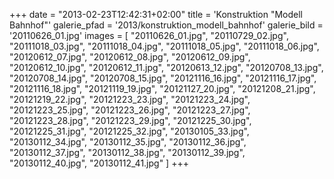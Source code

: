 +++
date = "2013-02-23T12:42:31+02:00"
title = 'Konstruktion "Modell Bahnhof"'
galerie_pfad = '2013/konstruktion_modell_bahnhof'
galerie_bild = '20110626_01.jpg'
images = [
  "20110626_01.jpg",
  "20110729_02.jpg",
  "20111018_03.jpg",
  "20111018_04.jpg",
  "20111018_05.jpg",
  "20111018_06.jpg",
  "20120612_07.jpg",
  "20120612_08.jpg",
  "20120612_09.jpg",
  "20120612_10.jpg",
  "20120612_11.jpg",
  "20120613_12.jpg",
  "20120708_13.jpg",
  "20120708_14.jpg",
  "20120708_15.jpg",
  "20121116_16.jpg",
  "20121116_17.jpg",
  "20121116_18.jpg",
  "20121119_19.jpg",
  "20121127_20.jpg",
  "20121208_21.jpg",
  "20121219_22.jpg",
  "20121223_23.jpg",
  "20121223_24.jpg",
  "20121223_25.jpg",
  "20121223_26.jpg",
  "20121223_27.jpg",
  "20121223_28.jpg",
  "20121223_29.jpg",
  "20121225_30.jpg",
  "20121225_31.jpg",
  "20121225_32.jpg",
  "20130105_33.jpg",
  "20130112_34.jpg",
  "20130112_35.jpg",
  "20130112_36.jpg",
  "20130112_37.jpg",
  "20130112_38.jpg",
  "20130112_39.jpg",
  "20130112_40.jpg",
  "20130112_41.jpg"
]
+++

      